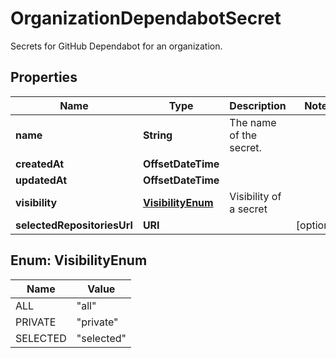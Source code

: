 

# OrganizationDependabotSecret

Secrets for GitHub Dependabot for an organization.

## Properties

| Name | Type | Description | Notes |
|------------ | ------------- | ------------- | -------------|
|**name** | **String** | The name of the secret. |  |
|**createdAt** | **OffsetDateTime** |  |  |
|**updatedAt** | **OffsetDateTime** |  |  |
|**visibility** | [**VisibilityEnum**](#VisibilityEnum) | Visibility of a secret |  |
|**selectedRepositoriesUrl** | **URI** |  |  [optional] |



## Enum: VisibilityEnum

| Name | Value |
|---- | -----|
| ALL | &quot;all&quot; |
| PRIVATE | &quot;private&quot; |
| SELECTED | &quot;selected&quot; |



